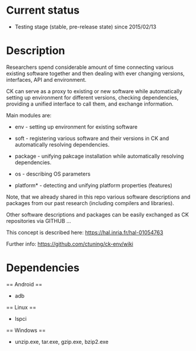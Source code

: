 Current status
==============
* Testing stage (stable, pre-release state) since 2015/02/13

Description
===========
Researchers spend considerable amount of time connecting various
existing software together and then dealing with ever changing
versions, interfaces, API and environment. 

CK can serve as a proxy to existing or new software while 
automatically setting up environment for different versions,
checking dependencies, providing a unified interface to call them, 
and exchange information. 

Main modules are:

* env - setting up environment for existing software

* soft - registering various software and their versions 
in CK and automatically resolving dependencies. 

* package - unifying pakcage installation while automatically
resolving dependencies. 

* os - describing OS parameters

* platform* - detecting and unifying platform properties (features)


Note, that we already shared in this repo various software descriptions 
and packages from our past research (including compilers and libraries).

Other software descriptions and packages can be easily exchanged 
as CK repositories via GITHUB ...

This concept is described here: https://hal.inria.fr/hal-01054763

Further info: https://github.com/ctuning/ck-env/wiki


Dependencies
============

== Android ==

* adb

== Linux ==

* lspci

== Windows ==

* unzip.exe, tar.exe, gzip.exe, bzip2.exe


